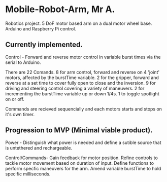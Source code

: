 # Mobile-Robot-Arm, Mr A.
Robotics project. 5 DoF motor based arm on a dual motor wheel base. Arduino and Raspberry Pi control.

Currently implemented.
----------------------

Control - Forward and reverse motor control in variable burst times via the serial to Arduino.

There are 22 Comands. 8 for arm control, forward and reverse on 4 'joint' motors, affected by the burstTime variable. 2 for the gripper, forward and reverse at a set time to cover fully open to close and the inversion. 9 for driving and steering control covering a variety of maneuvers. 2 for incrementing the burstTime variable up or down 1/4s. 1 to toggle spotlight on or off.

Commands are recieved sequencially and each motors starts and stops on it's own timer.

Progression to MVP (Minimal viable product).
------------

Power - Distinguish what power is needed and define a sutible source that is untethered and rechargeable.

Control/Commands- Gain feedback for motor position. Refine controls to tackle motor movement based on duration of input. Define functions to perform specfic maneuvers for the arm. Amend variable burstTime to hold specific milliseconds.
